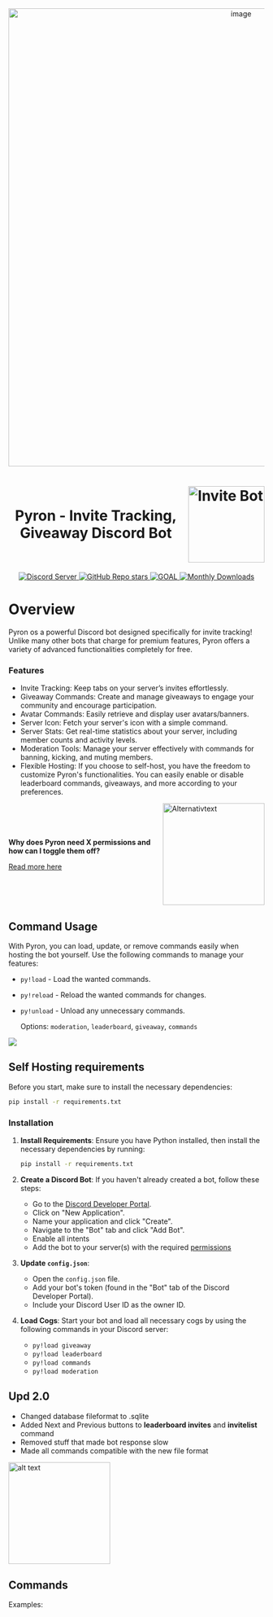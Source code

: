 <div align="center">
  <img src="https://github.com/user-attachments/assets/5a6e0f73-7c59-4ceb-8abc-04f13c1b21db" alt="image" width="900"/>
</div>



<h1 align="center" style="display: flex; align-items: center; justify-content: center;">
  Pyron - Invite Tracking, Giveaway Discord Bot
  <a href="https://discord.com/oauth2/authorize?client_id=1088751762401398865&scope=bot&permissions=268495982" style="margin-left: 10px; margin-bottom: 0px;">
    <img src="https://github.com/levox00/discord-InviteTracker-Giveaway-Bot/blob/main/images/Bt2.png" width="150" alt="Invite Bot" />
  </a>
</h1>




<p align="center">
  <a href="https://discord.gg/TmZrJs3bTz">
    <img src="https://discordapp.com/api/guilds/1287837829711528019/widget.png?style=shield" alt="Discord Server">
  </a>
  <a href="https://github.com/levox00/Discord-InviteTracker-Bot">
    <img src="https://img.shields.io/github/stars/levox00/Discord-InviteTracker-Bot?style=shield&color=%23607dff" alt="GitHub Repo stars">
  </a>
  <a href="#">
    <img src="https://img.shields.io/badge/GOAL-2%20Stars-green?style=shield" alt="GOAL">
  </a>
  <a href="https://github.com/levox00/Discord-InviteTracker-Bot">
    <img src="https://img.shields.io/github/downloads/levox00/Discord-InviteTracker-Bot/total.svg?style=shield" alt="Monthly Downloads">
  </a>
</p>

# Overview

Pyron os a powerful Discord bot designed specifically for invite tracking! Unlike many other bots that charge for premium features, Pyron offers a variety of advanced functionalities completely for free.

### Features
- Invite Tracking: Keep tabs on your server’s invites effortlessly.
- Giveaway Commands: Create and manage giveaways to engage your community and encourage participation.
- Avatar Commands: Easily retrieve and display user avatars/banners.
- Server Icon: Fetch your server's icon with a simple command.
- Server Stats: Get real-time statistics about your server, including member counts and activity levels.
- Moderation Tools: Manage your server effectively with commands for banning, kicking, and muting members.
- Flexible Hosting: If you choose to self-host, you have the freedom to customize Pyron's functionalities. You can easily enable or disable leaderboard commands, giveaways, and more according to your preferences.


<div style="display: flex; align-items: center; justify-content: center;">
  <div style="margin-right: 20px;">
    <p><strong>Why does Pyron need X permissions and how can I toggle them off?</strong></p>
    <p><a href="permissions.md">Read more here</a></p>
  </div>
  <img src="https://github.com/user-attachments/assets/6a1e2f32-6bba-4e73-99d7-88c787cc566f" alt="Alternativtext" width="200"/>
</div>

## Command Usage

With Pyron, you can load, update, or remove commands easily when hosting the bot yourself. Use the following commands to manage your features:

- `py!load` - Load the wanted commands.
- `py!reload` - Reload the wanted commands for changes.
- `py!unload` - Unload any unnecessary commands.

  Options:
  `moderation`, `leaderboard`, `giveaway`, `commands`

<img src=https://github.com/user-attachments/assets/1d855880-d4d3-4caf-80c8-f4b18a64b908 loop=infinite/>

## Self Hosting requirements

Before you start, make sure to install the necessary dependencies:

```bash
pip install -r requirements.txt
```
### Installation

1. **Install Requirements**:
   Ensure you have Python installed, then install the necessary dependencies by running:
   ```bash
   pip install -r requirements.txt
   ```

2. **Create a Discord Bot**:
   If you haven't already created a bot, follow these steps:
   - Go to the [Discord Developer Portal](https://discord.com/developers/applications).
   - Click on "New Application".
   - Name your application and click "Create".
   - Navigate to the "Bot" tab and click "Add Bot".
   - Enable all intents
   - Add the bot to your server(s) with the required [permissions](permissions.md)

3. **Update `config.json`**:
   - Open the `config.json` file.
   - Add your bot's token (found in the "Bot" tab of the Discord Developer Portal).
   - Include your Discord User ID as the owner ID.

4. **Load Cogs**:
   Start your bot and load all necessary cogs by using the following commands in your Discord server:
   - `py!load giveaway`
   - `py!load leaderboard`
   - `py!load commands`
   - `py!load moderation`


## Upd 2.0

 - Changed database fileformat to .sqlite
 - Added Next and Previous buttons to **leaderboard invites** and **invitelist** command
 - Removed stuff that made bot response slow
 - Made all commands compatible with the new file format

<img src="https://github.com/user-attachments/assets/7d669ccc-8bb6-4b1f-8fe1-ce858581d3bb?raw=true" alt="alt text" width="200"/>



## Commands
Examples:

